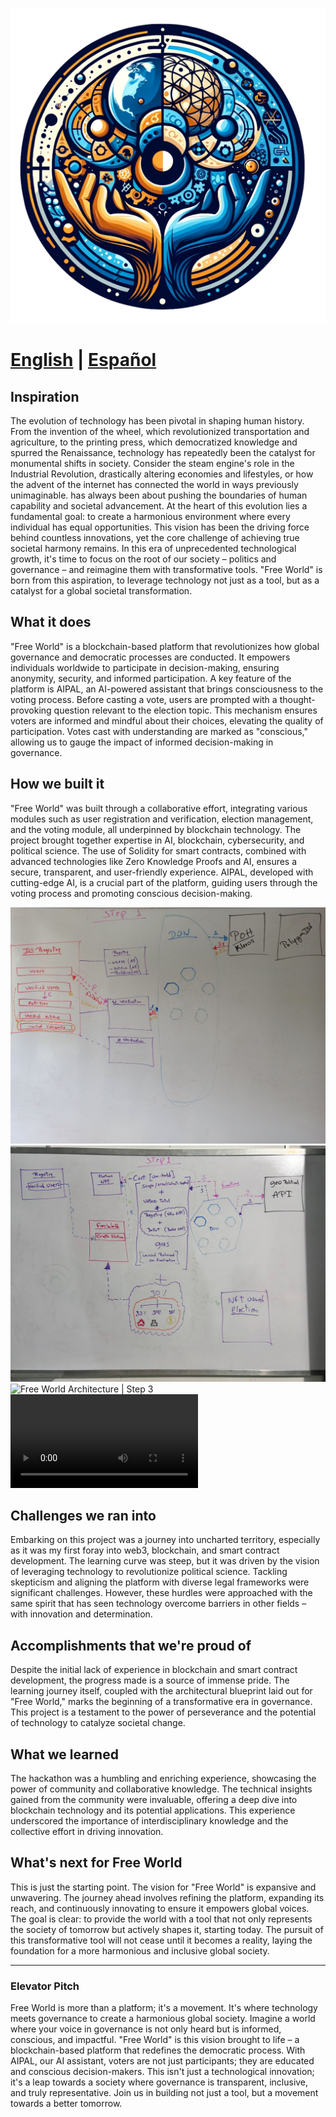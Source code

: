 ![Free World Logo](./logo.png?raw=true)
# [English](README.md) | [Español](README.es.md)

## Inspiration

The evolution of technology has been pivotal in shaping human history. From the invention of the wheel, which revolutionized transportation and agriculture, to the printing press, which democratized knowledge and spurred the Renaissance, technology has repeatedly been the catalyst for monumental shifts in society. Consider the steam engine's role in the Industrial Revolution, drastically altering economies and lifestyles, or how the advent of the internet has connected the world in ways previously unimaginable. has always been about pushing the boundaries of human capability and societal advancement. At the heart of this evolution lies a fundamental goal: to create a harmonious environment where every individual has equal opportunities. This vision has been the driving force behind countless innovations, yet the core challenge of achieving true societal harmony remains. In this era of unprecedented technological growth, it's time to focus on the root of our society – politics and governance – and reimagine them with transformative tools. "Free World" is born from this aspiration, to leverage technology not just as a tool, but as a catalyst for a global societal transformation.

## What it does

"Free World" is a blockchain-based platform that revolutionizes how global governance and democratic processes are conducted. It empowers individuals worldwide to participate in decision-making, ensuring anonymity, security, and informed participation. A key feature of the platform is AIPAL, an AI-powered assistant that brings consciousness to the voting process. Before casting a vote, users are prompted with a thought-provoking question relevant to the election topic. This mechanism ensures voters are informed and mindful about their choices, elevating the quality of participation. Votes cast with understanding are marked as "conscious," allowing us to gauge the impact of informed decision-making in governance.

## How we built it

"Free World" was built through a collaborative effort, integrating various modules such as user registration and verification, election management, and the voting module, all underpinned by blockchain technology. The project brought together expertise in AI, blockchain, cybersecurity, and political science. The use of Solidity for smart contracts, combined with advanced technologies like Zero Knowledge Proofs and AI, ensures a secure, transparent, and user-friendly experience. AIPAL, developed with cutting-edge AI, is a crucial part of the platform, guiding users through the voting process and promoting conscious decision-making.

![Free World Architecture | Step 1](./architecture_1.jpg?raw=true)
![Free World Architecture | Step 2](./architecture_2.jpg?raw=true)
![Free World Architecture | Step 3](./architecture_3.jpg?raw=true)
![Free World Architecture | Step 3 (Explanation)](./architecture_3_es.mp4?raw=true)

## Challenges we ran into

Embarking on this project was a journey into uncharted territory, especially as it was my first foray into web3, blockchain, and smart contract development. The learning curve was steep, but it was driven by the vision of leveraging technology to revolutionize political science. Tackling skepticism and aligning the platform with diverse legal frameworks were significant challenges. However, these hurdles were approached with the same spirit that has seen technology overcome barriers in other fields – with innovation and determination.

## Accomplishments that we're proud of

Despite the initial lack of experience in blockchain and smart contract development, the progress made is a source of immense pride. The learning journey itself, coupled with the architectural blueprint laid out for "Free World," marks the beginning of a transformative era in governance. This project is a testament to the power of perseverance and the potential of technology to catalyze societal change.

## What we learned

The hackathon was a humbling and enriching experience, showcasing the power of community and collaborative knowledge. The technical insights gained from the community were invaluable, offering a deep dive into blockchain technology and its potential applications. This experience underscored the importance of interdisciplinary knowledge and the collective effort in driving innovation.

## What's next for Free World

This is just the starting point. The vision for "Free World" is expansive and unwavering. The journey ahead involves refining the platform, expanding its reach, and continuously innovating to ensure it empowers global voices. The goal is clear: to provide the world with a tool that not only represents the society of tomorrow but actively shapes it, starting today. The pursuit of this transformative tool will not cease until it becomes a reality, laying the foundation for a more harmonious and inclusive global society.

---

### Elevator Pitch
Free World is more than a platform; it's a movement. It's where technology meets governance to create a harmonious global society. Imagine a world where your voice in governance is not only heard but is informed, conscious, and impactful. "Free World" is this vision brought to life – a blockchain-based platform that redefines the democratic process. With AIPAL, our AI assistant, voters are not just participants; they are educated and conscious decision-makers. This isn't just a technological innovation; it's a leap towards a society where governance is transparent, inclusive, and truly representative. Join us in building not just a tool, but a movement towards a better tomorrow.